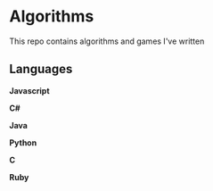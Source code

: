 # Algorithms

This repo contains algorithms and games I've written

## Languages

**Javascript**

**C#**

**Java**

**Python**

**C**

**Ruby**
